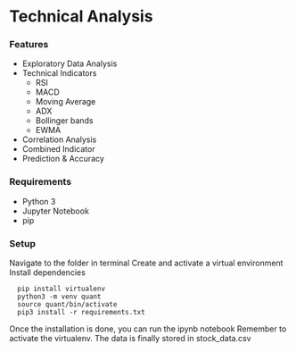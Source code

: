 # Technical Analysis 

### Features
- Exploratory Data Analysis
- Technical Indicators
  - RSI
  - MACD
  - Moving Average
  - ADX
  - Bollinger bands
  - EWMA 
- Correlation Analysis
- Combined Indicator
- Prediction & Accuracy 

### Requirements
- Python 3
- Jupyter Notebook
- pip

### Setup 
Navigate to the folder in terminal
Create and activate a virtual environment 
Install dependencies

``` 
  pip install virtualenv 
  python3 -m venv quant 
  source quant/bin/activate
  pip3 install -r requirements.txt
```

Once the installation is done, you can run the ipynb notebook
Remember to activate the virtualenv.
The data is finally stored in stock_data.csv

